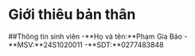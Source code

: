 # Giới thiêu bản thân

##Thông tin sinh viên
-**Họ và tên:**Phạm Gia Bảo
-**MSV:**24S1020011
-**SDT:**0277483848